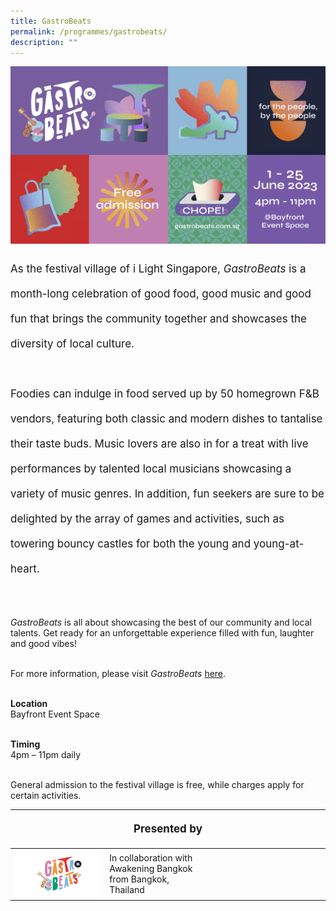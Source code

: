 ```yaml
---
title: GastroBeats
permalink: /programmes/gastrobeats/
description: ""
---
```

![](/images/Programmes/gastrobeats%20kv.jpg)
<p style="font-size:17px; line-height:40px">
As the festival village of i Light Singapore, <i>GastroBeats</i> is a month-long celebration of good food, good music and good fun that brings the community together and showcases the diversity of local culture.&nbsp;
<br><br>
Foodies can indulge in food served up by 50 homegrown F&amp;B vendors, featuring both classic and modern dishes to tantalise their taste buds. Music lovers are also in for a treat with live performances by talented local musicians showcasing a variety of music genres. In addition, fun seekers are sure to        
be delighted by the array of games and activities, such as towering bouncy castles for both the young and young-at-heart. <br><br>

<i>GastroBeats</i> is all about showcasing the best of our community and local talents. Get ready for an unforgettable experience filled with fun, laughter and good vibes!<br><br>

For more information, please visit <i>GastroBeats</i> <a target="_blank" href="https://www.gastrobeats.com.sg">here</a>. <br><br>

<b>Location</b><br>
Bayfront Event Space<br><br>

<b>Timing</b><br>
4pm – 11pm daily<br><br>

General admission to the festival village is free, while charges apply for certain activities.
</p>
<table style="width:100%">
<thead><tr><th colspan="4"><p style="font-size: 17px; line-height: 20px">Presented by</p></th>
	</tr></thead>
	<tbody>
		<tr>
			<td style="width:30%"><a href="https://www.gastrobeats.com.sg" target="_blank"><img src="/images/About/Sponsor%20Acknowledgement/202301_ilight%20singapore%20(gastrobeats%20logo).png" align="left"></a></td><td style="width:30%">In collaboration with Awakening Bangkok<br>from Bangkok, Thailand</td>
			<td style="width:40%"></td></tr></tbody></table>